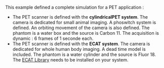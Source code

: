 This example defined a complete simulation for a PET application :

* The PET scanner is defined with the **cylindricalPET system**. The camera is dedicated for small animal imaging. A phoswitch system is defined. An orbiting movement of the camera is also defined. The phantom is a water box and the source is Carbon 11. The acquisition is dynamic : 6 frames of 1 seconde each.
* The PET scanner is defined with the **ECAT system**. The camera is dedicated for whole human body imaging. A dead time model is included. The phantom is a water cylinder and the source is Fluor 18. The [ECAT Library](http://www.opengatecollaboration.org/ECAT) needs to be installed on your system.
